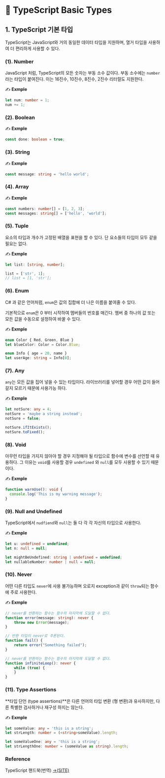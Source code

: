 # 📄 TypeScript Basic Types

## 1. TypeScript 기본 타입

TypeScript는 JavaScript와 거의 동일한 데이터 타입을 지원하며, 열거 타입을 사용하여 더 편리하게 사용할 수 있다.

### \(1\).  Number

JavaScript 처럼, TypeScript의 모든 숫자는 부동 소수 값이다. 부동 소수에는 `number` 라는 타입이 붙여진다. 이는 16진수, 10진수, 8진수, 2진수 리터럴도 지원한다.

✍ **Exmple**

```typescript
let num: number = 1;
num += 1;
```

### \(2\).  Boolean

✍ **Exmple**

```typescript
const done: boolean = true;
```

### \(3\). String

✍ **Exmple**

```typescript
const message: string = 'hello world';
```

### \(4\). Array

✍ **Exmple**

```typescript
const numbers: number[] = [1, 2, 3];
const messages: string[] = ['hello', 'world'];
```

### \(5\). Tuple

요소의 타입과 개수가 고정된 배열을 표현을 할 수 있다. 단 요소들의 타입이 모두 같을 필요는 없다.

✍ **Exmple**

```typescript
let list: [string, number];

list = ['str', 1];
// list = [1, 'str'];
```

### \(6\).  Enum

C\# 과 같은 언어처럼, `enum`은 값의 집합에 더 나은 이름을 붙여줄 수 있다.

기본적으로 `enum`은 0 부터 시작하여 멤버들의 번호를 매긴다. 멤버 중 하나의 값 또는 모든 값을 수동으로 설정하여 바꿀 수 있다.

✍ **Exmple**

```typescript
enum Color { Red, Green, Blue }
let blueColor: Color = Color.Blue;

enum Info { age = 20, name }
let userAge: string = Info[0];
```

### \(7\). Any

`any`는 모든 값을 집어 넣을 수 있는 타입이다. 라이브러리를 넣어할 경우 어떤 값이 들어갈지 모르기 때문에 사용가능 하다.

✍ **Exmple**

```typescript
let notSure: any = 4;
notSure = 'maybe a string instead';
notSure = false;

notSure.ifItExists();
notSure.toFixed(); 
```

### \(**8**\). Void

아무런 타입을 가지지 않아야 할 경우 지정해야 될 타입으로 함수에 변수를 선언할 때 유용하다. 그 이유는 `void`를 사용할 경우 `undefined`  와 `null`를 모두 사용할 수 있기 때문이다.

✍ **Exmple**

```typescript
function warnUse(): void {
  console.log('This is my warning message');
}
```

### \(9\). Null and Undefined

 TypeScript에서 `nudfiend`와 `null`는 둘 다 각 각 자신의 타입으로 사용한다.

✍ **Exmple**

```typescript
let u: undefined = undefined;
let n: null = null;

let mightBeUndefined: string | undefined = undefined;
let nullableNumber: number | null = null;
```

### \(10\).  Never

어떤 다른 타입도 `never`에 사용 불가능하며 오로지 exception과 같이 `throw`되는 함수에 주로 사용한다.

✍ **Exmple**

```typescript
// never를 반환하는 함수는 함수의 마지막에 도달할 수 없다.
function error(message: string): never {
    throw new Error(message);
}

// 반환 타입이 never로 추론된다.
function fail() {
    return error("Something failed");
}

// never를 반환하는 함수는 함수의 마지막에 도달할 수 없다.
function infiniteLoop(): never {
    while (true) {
    }
}
```

### \(11\). Type Assertions

**타입 단언 \(type assertions\)**은 다른 언어의 타입 변환 \(형 변환\)과 유사하지만, 다른 특별한 검사하거나 재구성 하지는 않는다.

✍ **Exmple**

```typescript
let someValue: any = 'this is a string';
let strLength: number = (<string>someValue).length;

let someValueOne: any = 'this is a string';
let strLengthOne: number = (someValue as string).length;
```

### Reference <a id="reference"></a>

TypeScript 핸드북\(번역\) [→\(SITE\)](https://typescript-kr.github.io/)

